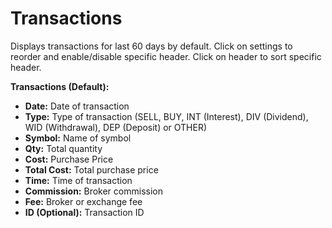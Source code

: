 # **Transactions**

Displays transactions for last 60 days by default. 
Click on settings to reorder and enable/disable specific header.
Click on header to sort specific header.

**Transactions (Default):**
  - **Date:** Date of transaction
  - **Type:** Type of transaction (SELL, BUY, INT (Interest), DIV (Dividend), WID (Withdrawal), DEP (Deposit) or OTHER)
  - **Symbol:** Name of symbol
  - **Qty:** Total quantity
  - **Cost:** Purchase Price
  - **Total Cost:** Total purchase price
  - **Time:** Time of transaction
  - **Commission:** Broker commission
  - **Fee:** Broker or exchange fee
  - **ID (Optional):** Transaction ID
